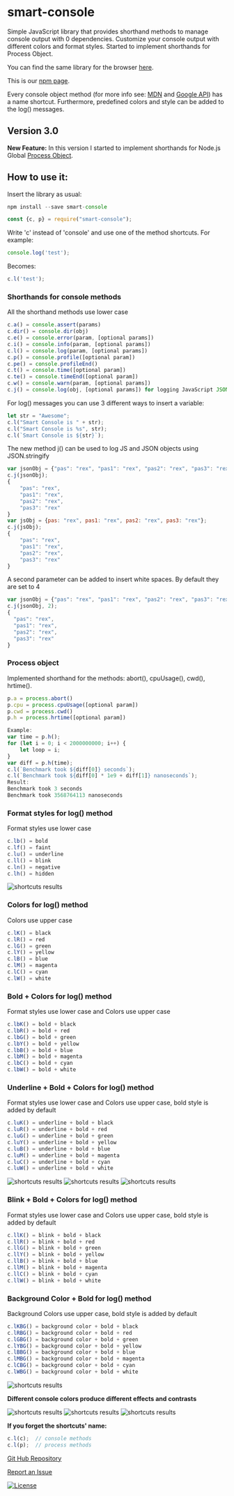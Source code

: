 # smart-console

Simple JavaScript library that provides shorthand methods to manage console output with 0 dependencies. Customize your console output with different colors and format styles. Started to implement shorthands for Process Object.

You can find the same library for the browser [here](https://github.com/achille1789/smart-console).

This is our [npm page](https://www.npmjs.com/package/smart-console).

Every console object method (for more info see: [MDN](https://developer.mozilla.org/en/docs/Web/API/console) and
[Google API](https://developers.google.com/web/tools/chrome-devtools/console/console-reference)) has a name shortcut. Furthermore, predefined colors and style can be added to the log() messages.

## Version 3.0
__New Feature:__ In this version I started to implement shorthands for Node.js Global [Process Object](https://nodejs.org/api/process.html#process_process).

## How to use it:
Insert the library as usual:
```javascript
npm install --save smart-console
```
```javascript
const {c, p} = require("smart-console");
```
Write 'c' instead of 'console' and use one of the method shortcuts. For example:
```javascript
console.log('test');
```
Becomes:
```javascript
c.l('test');
```
### Shorthands for console methods
All the shorthand methods use lower case
```javascript
c.a() = console.assert(params)
c.dir() = console.dir(obj)
c.e() = console.error(param, [optional params])
c.i() = console.info(param, [optional params])
c.l() = console.log(param, [optional params])
c.p() = console.profile([optional param])
c.pe() = console.profileEnd()
c.t() = console.time([optional param])
c.te() = console.timeEnd([optional param])
c.w() = console.warn(param, [optional params])
c.j() = console.log(obj, [optional params]) for logging JavaScript JSON objects
```


For log() messages you can use 3 different ways to insert a variable:
```javascript
let str = "Awesome";
c.l("Smart Console is " + str);
c.l("Smart Console is %s", str);
c.l(`Smart Console is ${str}`);
```

The new method j() can be used to log JS and JSON objects using JSON.stringify
```javascript
var jsonObj = {"pas": "rex", "pas1": "rex", "pas2": "rex", "pas3": "rex"};
c.j(jsonObj);
{
    "pas": "rex",
    "pas1": "rex",
    "pas2": "rex",
    "pas3": "rex"
}
var jsObj = {pas: "rex", pas1: "rex", pas2: "rex", pas3: "rex"};
c.j(jsObj);
{
    "pas": "rex",
    "pas1": "rex",
    "pas2": "rex",
    "pas3": "rex"
}
```
A second parameter can be added to insert white spaces. By default they are set to 4
```javascript
var jsonObj = {"pas": "rex", "pas1": "rex", "pas2": "rex", "pas3": "rex"};
c.j(jsonObj, 2);
{
  "pas": "rex",
  "pas1": "rex",
  "pas2": "rex",
  "pas3": "rex"
}
```

### Process object
Implemented shorthand for the methods: abort(), cpuUsage(), cwd(), hrtime().
```javascript
p.a = process.abort()
p.cpu = process.cpuUsage([optional param])
p.cwd = process.cwd()
p.h = process.hrtime([optional param])
```

```javascript
Example:
var time = p.h();
for (let i = 0; i < 2000000000; i++) {
    let loop = i;
}
var diff = p.h(time);
c.l(`Benchmark took ${diff[0]} seconds`);
c.l(`Benchmark took ${diff[0] * 1e9 + diff[1]} nanoseconds`);
Result:
Benchmark took 3 seconds
Benchmark took 3568764113 nanoseconds
```

### Format styles for log() method
Format styles use lower case
```javascript
c.lb() = bold
c.lf() = faint
c.lu() = underline
c.ll() = blink
c.ln() = negative
c.lh() = hidden
```
![shortcuts results](img/2.png)

### Colors for log() method
Colors use upper case
```javascript
c.lK() = black
c.lR() = red
c.lG() = green
c.lY() = yellow
c.lB() = blue
c.lM() = magenta
c.lC() = cyan
c.lW() = white
```

### Bold + Colors for log() method
Format styles use lower case and Colors use upper case
```javascript
c.lbK() = bold + black
c.lbR() = bold + red
c.lbG() = bold + green
c.lbY() = bold + yellow
c.lbB() = bold + blue
c.lbM() = bold + magenta
c.lbC() = bold + cyan
c.lbW() = bold + white
```

### Underline + Bold + Colors for log() method
Format styles use lower case and Colors use upper case, bold style is added by default
```javascript
c.luK() = underline + bold + black
c.luR() = underline + bold + red
c.luG() = underline + bold + green
c.luY() = underline + bold + yellow
c.luB() = underline + bold + blue
c.luM() = underline + bold + magenta
c.luC() = underline + bold + cyan
c.luW() = underline + bold + white
```
![shortcuts results](img/3.png)
![shortcuts results](img/4.png)
![shortcuts results](img/5.png)

### Blink + Bold + Colors for log() method
Format styles use lower case and Colors use upper case, bold style is added by default
```javascript
c.llK() = blink + bold + black
c.llR() = blink + bold + red
c.llG() = blink + bold + green
c.llY() = blink + bold + yellow
c.llB() = blink + bold + blue
c.llM() = blink + bold + magenta
c.llC() = blink + bold + cyan
c.llW() = blink + bold + white
```

### Background Color + Bold for log() method
Background Colors use upper case, bold style is added by default
```javascript
c.lKBG() = background color + bold + black
c.lRBG() = background color + bold + red
c.lGBG() = background color + bold + green
c.lYBG() = background color + bold + yellow
c.lBBG() = background color + bold + blue
c.lMBG() = background color + bold + magenta
c.lCBG() = background color + bold + cyan
c.lWBG() = background color + bold + white
```
![shortcuts results](img/6.png)

__Different console colors produce different effects and contrasts__

![shortcuts results](img/7.png)
![shortcuts results](img/8.png)
![shortcuts results](img/9.png)

__If you forget the shortcuts' name:__
```javascript
c.l(c);  // console methods
c.l(p);  // process methods
```

[Git Hub Repository](https://github.com/achille1789/smart-console-nodejs)

[Report an Issue](https://github.com/achille1789/smart-console-nodejs/issues)

[![License](https://img.shields.io/badge/License-MIT-yellowgreen.svg?style=flat-square)](https://github.com/achille1789/smart-console-nodejs/blob/master/LICENSE)
